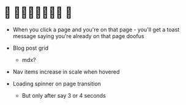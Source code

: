 # 🚧 👀👀👀👀👀👀👀 🚧

- When you click a page and you're on that page - you'll get a toast message saying you're already on that page doofus

- Blog post grid

  - mdx?

- Nav items increase in scale when hovered

- Loading spinner on page transition
  - But only after say 3 or 4 seconds
